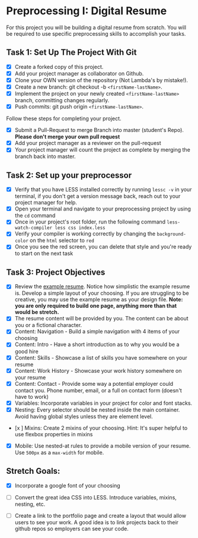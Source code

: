 # Preprocessing I: Digital Resume

For this project you will be building a digital resume from scratch. You will be required to use specific preprocessing skills to accomplish your tasks.  

## Task 1: Set Up The Project With Git

- [x] Create a forked copy of this project.
- [x] Add your project manager as collaborator on Github.
- [x] Clone your OWN version of the repository (Not Lambda's by mistake!).
- [x] Create a new branch: git checkout -b `<firstName-lastName>`.
- [x] Implement the project on your newly created `<firstName-lastName>` branch, committing changes regularly.
- [x] Push commits: git push origin `<firstName-lastName>`.
 
Follow these steps for completing your project.

- [x] Submit a Pull-Request to merge <firstName-lastName> Branch into master (student's  Repo). **Please don't merge your own pull request**
- [x] Add your project manager as a reviewer on the pull-request
- [x] Your project manager will count the project as complete by merging the branch back into master.

## Task 2: Set up your preprocessor
* [x] Verify that you have LESS installed correctly by running `lessc -v` in your terminal, if you don't get a version message back, reach out to your project manager for help.
* [x] Open your terminal and navigate to your preprocessing project by using the `cd` command
* [x] Once in your project's root folder, run the following command `less-watch-compiler less css index.less`
* [x] Verify your compiler is working correctly by changing the `background-color` on the `html` selector to `red`
* [x] Once you see the red screen, you can delete that style and you're ready to start on the next task

## Task 3: Project Objectives

* [x] Review the [example resume](resume-example.png).  Notice how simplistic the example resume is.  Develop a simple layout of your choosing. If you are struggling to be creative, you may use the example resume as your design file. 
**Note: you are only required to build one page, anything more than that would be stretch.**
* [x] The resume content will be provided by you. The content can be about you or a fictional character.  
* [x] Content: Navigation - Build a simple navigation with 4 items of your choosing
* [x] Content: Intro - Have a short introduction as to why you would be a good hire
* [x] Content: Skills - Showcase a list of skills you have somewhere on your resume
* [x] Content: Work History - Showcase your work history somewhere on your resume
* [x] Content: Contact - Provide some way a potential employer could contact you.  Phone number, email, or a full on contact form (doesn't have to work)
* [x] Variables: Incorporate variables in your project for color and font stacks.  
* [x] Nesting: Every selector should be nested inside the main container.  Avoid having global styles unless they are element level.
* [x ] Mixins: Create 2 mixins of your choosing. Hint: It's super helpful to use flexbox properties in mixins
* [x] Mobile: Use nested-at rules to provide a mobile version of your resume.  Use `500px` as a `max-width` for mobile. 

## Stretch Goals: 
* [x] Incorporate a google font of your choosing
* [ ] Convert the great idea CSS into LESS.  Introduce variables, mixins, nesting, etc. 
* [ ] Create a link to the portfolio page and create a layout that would allow users to see your work.  A good idea is to link projects back to their github repos so employers can see your code.



